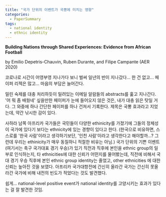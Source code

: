 ```yaml
---
title: "국가 단위의 이벤트가 국뽕에 미치는 영향"
categories:
  - PaperSummary
tags:
  - national identity
  - ethnic identity
---
```


**Building Nations through Shared Experiences: Evidence from African Football**

by Emilio Depetris-Chauvin, Ruben Durante, and Filipe Campante (AER 2020)

<!--
We examine whether shared collective experiences help build a national identity, by looking at the impact of national football teams' victories in sub-Saharan Africa. We find that individuals surveyed in the days after an important victory of their country's national team are 37 percent less likely to identify primarily with their ethnic group, and 30 percent more likely to trust other ethnicities, than those interviewed just before. Crucially, national team achievements also reduce violence: countries that (barely) qualified to the Africa Cup of Nations experience less civil conflict (9 percent fewer episodes) in the following months than countries that (barely) did not.
-->

코로나로 시간이 어영부영 지나가다 보니 벌써 일년의 반이 지나갔다... 한 건 없고... 페이퍼 리젝은 많고... 마음의 부담은 늘어간다. 

밀린 숙제를 대충 처리하듯이 밀려있는 이메일 알람들의 abstracts를 훑고 지나간다. '어 뭐 좀 배웠네' 싶을만한 페이퍼가 눈에 들어오지 않은 것은, 내가 대충 읽은 탓일 거다. 그 와중에 하나 간단한 페이퍼를 하나 건져서 기록한다. 제목은 국뽕 효과라고 지었는데, 약간 낚시한 감이 있다. 

사하라 남쪽 아프리카 국가들은 국민들이 다양한 ethinicity를 가졌기에 그들의 정체성이 국가에 있다기 보다는 ethnicity에 있는 경향이 있다고 한다. (한국으로 비유하면, 스스로를 '한국 사람'이라고 생각하기보단, '인천 사람'이라고 생각한다고 해야할까...? 그런데 우리는 ethinicity가 매우 동질하니 적절한 비유는 아님.) 국가 단위의 기쁜 이벤트(여기서는 축구 국가대표 경기 우승)가 있기 직전과 직후에 본인을 ethnic group의 일부로 인식하는지, 타 ethnicities에 대한 신뢰가 어떤지를 물어봤는데, 직전에 비해서 국대 경기 우승 직후에 본인 ethnic group identity는 줄었고, other ethnicities 에 대한 신뢰는 높아진 것을 보였다. 아프리카 국가대항전에 간신히 올라간 국가는 간신히 못올라간 국가에 비해 내전의 빈도가 적었다는 것도 발견했다.

쉽게... national-level positive event가 national identity를 고양시키는 효과가 있다는 걸 잘 발견한 것임.